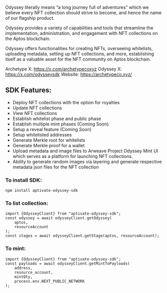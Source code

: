 Odyssey literally means “a long journey full of adventures” which we believe every NFT collection should strive to become, and hence the name of our flagship product.

Odyssey provides a variety of capabilities and tools that streamline the implementation, administration, and engagement with NFT collections on the Aptos blockchain. 

Odyssey offers functionalities for creating NFTs, overseeing whitelists, uploading metadata, setting up NFT collections, and more, establishing itself as a valuable asset for the NFT community on Aptos blockchain.

Archetype X: https://x.com/archetypecoxyz
Odyssey X: https://x.com/odysseysdk
Website: https://archetypeco.xyz/

## SDK Features:

- Deploy NFT collections with the option for royalties
- Update NFT collections
- View NFT collections
- Establish whitelist phase and public phase
- Establish multiple mint phases (Coming Soon)
- Setup a reveal feature (Coming Soon)
- Setup whitelisted addresses
- Generate Merkle root for whitelists
- Generate Merkle proof for a wallet
- Upload metadata and image files to Arweave Project Odyssey Mint UI which serves as a platform for launching NFT collections.
- Ability to generate random images via layering and generate respective metadata json files for the NFT collection

### To install SDK:
`npm install aptivate-odyssey-sdk`

### To list collection:
```
import {OdysseyClient} from "aptivate-odyssey-sdk";
const odyssey = await odysseyClient.getOdyssey(
    aptos,
    resourceAccount
);
const stages = await odysseyClient.getStage(aptos, resourceAccount);
```

### To mint:
```
import {OdysseyClient} from "aptivate-odyssey-sdk";
const payloads = await odysseyClient.getMintToPayloads(
    address,
    resource_account,
    mintQty,
    process.env.NEXT_PUBLIC_NETWORK
);
```
